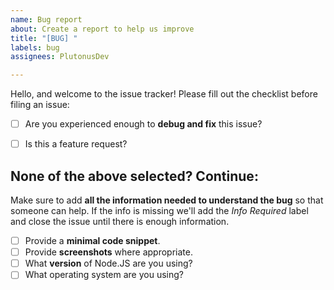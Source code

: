 ```yaml
---
name: Bug report
about: Create a report to help us improve
title: "[BUG] "
labels: bug
assignees: PlutonusDev

---
```


Hello, and welcome to the issue tracker!
Please fill out the checklist before filing an issue:

- [ ] Are you experienced enough to **debug and fix** this issue?
- [ ] Is this a feature request?


None of the above selected? Continue:
------------------------------------------------------------------

Make sure to add **all the information needed to understand the bug** so that someone can help. If the info is missing we'll add the _Info Required_ label and close the issue until there is enough information.

- [ ] Provide a **minimal code snippet**.
- [ ] Provide **screenshots** where appropriate.
- [ ] What **version** of Node.JS are you using?
- [ ] What operating system are you using?

